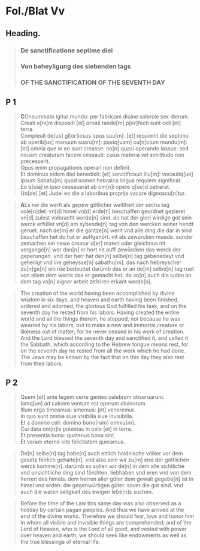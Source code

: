 # Fol./Blat Vv

## Heading.

>### De sanctificatione septime diei
>### Von beheyligung des siebenden tags
>### OF THE SANCTIFICATION OF THE SEVENTH DAY

## P 1

>**C**Onsummato igitur mundo: per fabricam diuine solercie sex dierum.  
Creati e[ni]m dispositi [et] ornati tande[m] p[er]fecti sunt celi [et] terra.  
Compleuit de[us] gl[or]iosus opus suu[m]: [et] requienit die septimo ab operib[us] manuum suaru[m]: postq[uam] cu[n[ctum mundu[m]: [et] omnia que in eo sunt creasse: no[n] quasi operando lassus: sed nouam creaturam facere cessauit: cuius materia vel similitudo non precesserit.  
Opus enim propagationis operari non definit.  
Et dominus eidem diei benedixit: [et] sanctificauit illu[m]: vocauitq[ue] ipsum Sabatu[m] quod nomen hebraica lingua requiem significat.  
Eo q[uia] in ipso cessauerat ab om[n]i opere q[uo]d patrarat.  
Un[de] [et] Judei eo die a laboribus proprijs vacare dignoscu[n]tur.

>**A**Ls nw die werlt als gepew götlicher weißheit der sechs tag vole[n]det: vn[d] himel vn[d] erde[n] beschaffen geordnet gezieret vn[d] zulest volbracht worde[n] sind. do hat der glori wirdige got sein werck erfüllet vn[d] am sybende[n] tag von den wercken seiner hendt geruet. nach de[m] er die gantze[n] werlt vnd alle ding die dar in sind beschaffen het do hat er auffgehört. nit als zewürcken muede. sunder zemachen ein newe creatur d[er] materi oder gleichnus nit vergange[n] wer dan[n] er hort nit auff zewürcken das werck der geperungen. vnd der herr hat den[n] selbe[n] tag gebenedeyt vnd geheiligt vnd ine geheysse[n] sabathu[m]. das nach hebreyscher zu[n]ge[n] ein rüe bedeuttet darümb das er an de[m] selbe[n] tag ruet von allem dem werck das er gemacht het. do vo[n] auch die iuden an dem tag vo[n] aigner arbeit zefeiren erkant werde[n].

>The creation of the world having been accomplished by divine wisdom in six days, and heaven and earth having been finished, ordered and adorned, the glorious God fulfilled his task; and on the seventh day he rested from his labors. Having created the entire world and all the things therein, he stopped, not because he was wearied by his labors, but to make a new and immortal creature or likeness out of matter; for he never ceased in his work of creation. And the Lord blessed the seventh day and sanctified it, and called it the Sabbath, which according to the Hebrew tongue means rest, for on the seventh day he rested from all the work which he had done. The Jews may be known by the fact that on this day they also rest from their labors. 


## P 2

>Quem [et] ante legem certe gentes celebrem obseruarunt.  
Iamq[ue] ad calcem ventum est operum diuinorum.  
Illum ergo timeamus: amemus: [et] veneremur.  
In quo sunt omnia siue visibilia siue inuisibilia.  
Et a domino celi: domino bono[rum] omniu[m].  
Cui data om[n]is potestas in celo [et] in terra.  
Et presentia bona: quatenus bona sint.  
Et veram eterne vite felicitatem queramus.  

>De[n] selbe[n] tag habe[n] auch ettlich haidnische völker vor dem gesetz feirlich gehalte[n]. vnd also sein wir zu[m] end der göttlichen werck komme[n]. darümb so sollen wir de[n] in dem alle sichtliche vnd unsichtliche ding sind förchten. liebhaben vnd eren vnd von dem herren des himels. dem herren aller güter dem gewalt gegebe[n] ist in himel vnd erden. die gegenwürtigen güter. sover die gut sind. vnd auch die waren seligkait des ewigen lebe[n]s suchen.

>Before the time of the Law this same day was also observed as a holiday by certain pagan peoples. And thus we have arrived at the end of the divine works. Therefore we should fear, love and honor him in whom all visible and invisible things are comprehended; and of the Lord of Heaven, who is the Lord of all good, and vested with power over heaven and earth, we should seek like endowments as well as the true blessings of eternal life. 
